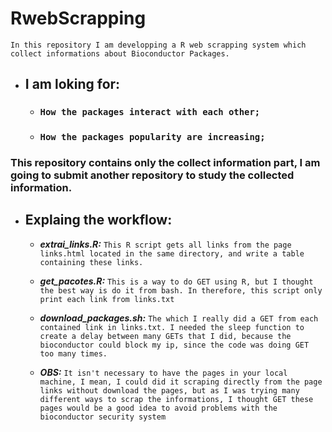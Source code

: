 # RwebScrapping

 `In this repository I am developping a R web scrapping system which collect informations about Bioconductor Packages.`

* ## I am loking for:

  * ### ` How the packages interact with each other; `

  * ### ` How the packages popularity are increasing; `

### This repository contains only the collect information part, I am going to submit another repository to study the collected information. 

* ## Explaing the workflow:

  * ***extrai_links.R:*** `This R script gets all links from the page links.html located in the same directory, and write a table containing these links.`
  
  * ***get_pacotes.R:*** `This is a way to do GET using R, but I thought the best way is do it from bash. In therefore, this script only print each link from links.txt` 

  * ***download_packages.sh:*** `The which I really did a GET from each contained link in links.txt. I needed the sleep function to create a delay between many GETs that I did, because the bioconductor could block my ip, since the code was doing GET too many times.`
 
  * ***OBS:*** `It isn't necessary to have the pages in your local machine, I mean, I could did it scraping directly from the page links without download the pages, but as I was trying many different ways to scrap the informations, I thought GET these pages would be a good idea to avoid problems with the bioconductor security system`